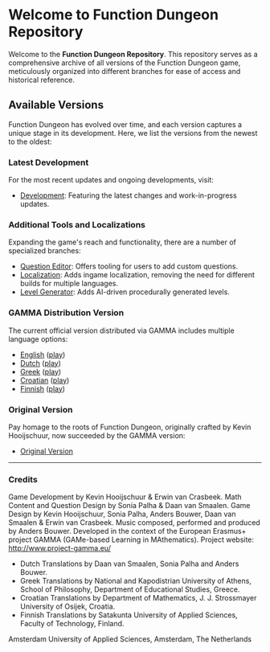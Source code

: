 # Welcome to Function Dungeon Repository

Welcome to the **Function Dungeon Repository**. This repository serves as a comprehensive archive of all versions of the Function Dungeon game, meticulously organized into different branches for ease of access and historical reference.

## Available Versions

Function Dungeon has evolved over time, and each version captures a unique stage in its development. Here, we list the versions from the newest to the oldest:

### Latest Development

For the most recent updates and ongoing developments, visit:

- [Development](https://github.com/smart-education-gamelab/function-dungeon/tree/development): Featuring the latest changes and work-in-progress updates.

### Additional Tools and Localizations

Expanding the game's reach and functionality, there are a number of specialized branches:

- [Question Editor](https://github.com/smart-education-gamelab/function-dungeon/tree/question-editor): Offers tooling for users to add custom questions.
- [Localization](https://github.com/smart-education-gamelab/function-dungeon/tree/localization): Adds ingame localization, removing the need for different builds for multiple languages.
- [Level Generator](https://github.com/smart-education-gamelab/function-dungeon/tree/level-generator): Adds AI-driven procedurally generated levels.

### GAMMA Distribution Version

The current official version distributed via GAMMA includes multiple language options:

- [English](https://github.com/smart-education-gamelab/function-dungeon/tree/gamma-distributed-english) ([play](https://play.unity.com/mg/other/function-dungeon-english))
- [Dutch](https://github.com/smart-education-gamelab/function-dungeon/tree/gamma-distributed-dutch) ([play](https://play.unity.com/mg/other/function-dungeon-nl-1))
- [Greek](https://github.com/smart-education-gamelab/function-dungeon/tree/gamma-distributed-greek) ([play](https://play.unity.com/mg/other/function-dungeon-greek))
- [Croatian](https://github.com/smart-education-gamelab/function-dungeon/tree/gamma-distributed-croatian) ([play](https://play.unity.com/mg/other/function-dungeon-cr))
- [Finnish](https://github.com/smart-education-gamelab/function-dungeon/tree/gamma-distributed-finnish) ([play](https://play.unity.com/mg/other/function-dungeon-finnish))

### Original Version

Pay homage to the roots of Function Dungeon, originally crafted by Kevin Hooijschuur, now succeeded by the GAMMA version:

- [Original Version](https://github.com/smart-education-gamelab/function-dungeon/tree/original)

---
### Credits

Game Development by Kevin Hooijschuur & Erwin van Crasbeek.
Math Content and Question Design by Sonia Palha & Daan van Smaalen.
Game Design by Kevin Hooijschuur, Sonia Palha, Anders Bouwer, Daan van Smaalen & Erwin van Crasbeek.
Music composed, performed and produced by Anders Bouwer.
Developed in the context of the European Erasmus+ project GAMMA (GAMe-based Learning in MAthematics). Project website: http://www.project-gamma.eu/

* Dutch Translations by Daan van Smaalen, Sonia Palha and Anders Bouwer.
* Greek Translations by National and Kapodistrian University of Athens, School of Philosophy, Department of Educational Studies, Greece.
* Croatian Translations by Department of Mathematics, J. J. Strossmayer University of Osijek, Croatia.
* Finnish Translations by Satakunta University of Applied Sciences, Faculty of Technology, Finland.

Amsterdam University of Applied Sciences, Amsterdam, The Netherlands
